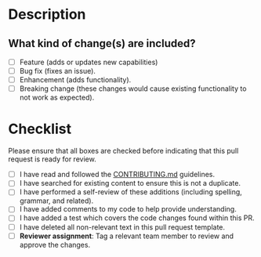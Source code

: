 <!-- _modified from [EmbeddedArtistry](https://embeddedartistry.com/blog/2017/08/04/a-github-pull-request-template-for-your-projects/)_
_referenced with modifications from [pycytominer](https://github.com/cytomining/pycytominer/blob/master/.github/PULL_REQUEST_TEMPLATE.md)_ -->

# Description

<!--
Thank you so much for your contribution to <NewPackage>!

Please _succinctly_ summarize your proposed change.
Namely, consider addressing the following questions:

- What motivated you to open this pull request?
- Were there any special adjustments you had to make to complete the work?
- Are there any issues which are related to this pull request (you may used a `#<digit>` to reference GitHub issues as links within this description)?

Also, if you haven't already, please use `pre-commit run --all-files` to help check your files using this project's pre-commit configuration.
Pre-commit checks will automatically run as part of opening this pull request and we seek to ensure all checks pass before merging changes.
-->

## What kind of change(s) are included?

- [ ] Feature (adds or updates new capabilities)
- [ ] Bug fix (fixes an issue).
- [ ] Enhancement (adds functionality).
- [ ] Breaking change (these changes would cause existing functionality to not work as expected).

# Checklist

Please ensure that all boxes are checked before indicating that this pull request is ready for review.

- [ ] I have read and followed the [CONTRIBUTING.md](CONTRIBUTING.md) guidelines.
- [ ] I have searched for existing content to ensure this is not a duplicate.
- [ ] I have performed a self-review of these additions (including spelling, grammar, and related).
- [ ] I have added comments to my code to help provide understanding.
- [ ] I have added a test which covers the code changes found within this PR.
- [ ] I have deleted all non-relevant text in this pull request template.
- [ ] **Reviewer assignment**: Tag a relevant team member to review and approve the changes.
